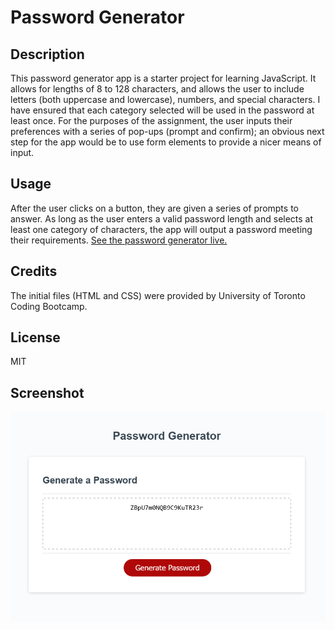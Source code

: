 # Password Generator

## Description
This password generator app is a starter project for learning JavaScript.  It allows for lengths of 8 to 128 characters,
and allows the user to include letters (both uppercase and lowercase), numbers, and special characters.  I have ensured
that each category selected will be used in the password at least once.  For the purposes of the assignment, the user
inputs their preferences with a series of pop-ups (prompt and confirm); an obvious next step for the app would be to 
use form elements to provide a nicer means of input.

## Usage
After the user clicks on a button, they are given a series of prompts to answer.  As long as the user enters a valid
password length and selects at least one category of characters, the app will output a password meeting their
requirements.
[See the password generator live.](https://s2robertson.github.io/password-generator/)

## Credits
The initial files (HTML and CSS) were provided by University of Toronto Coding Bootcamp.

## License
MIT

## Screenshot
![A screenshot of the password generator app](/Password-Generator-Screenshot.png)